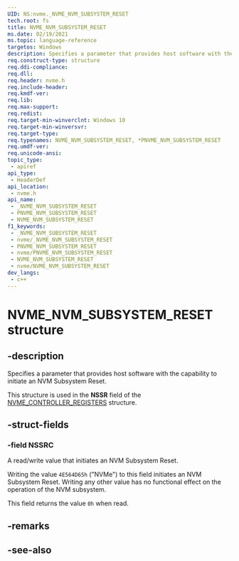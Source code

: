 ```yaml
---
UID: NS:nvme._NVME_NVM_SUBSYSTEM_RESET
tech.root: fs 
title: NVME_NVM_SUBSYSTEM_RESET
ms.date: 02/19/2021 
ms.topic: language-reference
targetos: Windows
description: Specifies a parameter that provides host software with the capability to initiate an NVM Subsystem Reset.
req.construct-type: structure
req.ddi-compliance: 
req.dll: 
req.header: nvme.h
req.include-header: 
req.kmdf-ver: 
req.lib: 
req.max-support: 
req.redist: 
req.target-min-winverclnt: Windows 10 
req.target-min-winversvr: 
req.target-type: 
req.typenames: NVME_NVM_SUBSYSTEM_RESET, *PNVME_NVM_SUBSYSTEM_RESET
req.umdf-ver: 
req.unicode-ansi: 
topic_type:
 - apiref
api_type:
 - HeaderDef
api_location:
 - nvme.h
api_name:
 - _NVME_NVM_SUBSYSTEM_RESET
 - PNVME_NVM_SUBSYSTEM_RESET
 - NVME_NVM_SUBSYSTEM_RESET
f1_keywords:
 - _NVME_NVM_SUBSYSTEM_RESET
 - nvme/_NVME_NVM_SUBSYSTEM_RESET
 - PNVME_NVM_SUBSYSTEM_RESET
 - nvme/PNVME_NVM_SUBSYSTEM_RESET
 - NVME_NVM_SUBSYSTEM_RESET
 - nvme/NVME_NVM_SUBSYSTEM_RESET
dev_langs:
 - c++
---
```


# NVME_NVM_SUBSYSTEM_RESET structure

## -description

Specifies a parameter that provides host software with the capability to initiate an NVM Subsystem Reset.

This structure is used in the **NSSR** field of the [NVME_CONTROLLER_REGISTERS](../nvme/ns-nvme-nvme_controller_registers.md) structure.

## -struct-fields

### -field NSSRC

A read/write value that initiates an NVM Subsystem Reset.

Writing the value `4E564D65h` ("NVMe") to this field initiates an NVM Subsystem Reset. Writing any other value has no functional effect on the operation of the NVM subsystem.

This field returns the value `0h` when read.

## -remarks

## -see-also

